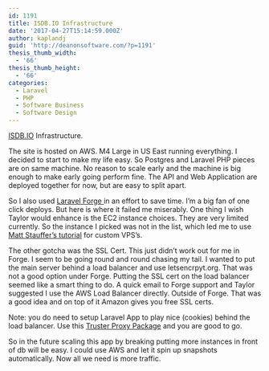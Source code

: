 ```yaml
---
id: 1191
title: ISDB.IO Infrastructure
date: '2017-04-27T15:14:59.000Z'
author: kaplandj
guid: 'http://deanonsoftware.com/?p=1191'
thesis_thumb_width:
  - '66'
thesis_thumb_height:
  - '66'
categories:
  - Laravel
  - PHP
  - Software Business
  - Software Design
---
```

[ISDB.IO](http://isdb.io) Infrastructure.

The site is hosted on AWS. M4 Large in US East running everything. I decided to start to make my life easy. So Postgres and Laravel PHP pieces are on same machine. No reason to scale early and the machine is big enough to make early going perform fine. The API and Web Application are deployed together for now, but are easy to split apart.

So I also used [Laravel Forge ](https://forge.laravel.com/)in an effort to save time. I’m a big fan of one click deploys. But here is where it failed me miserably. One thing I wish Taylor would enhance is the EC2 instance choices. They are very limited currently. So the instance I picked was not in the list, which led me to use [Matt Stauffer’s tutorial](https://mattstauffer.co/blog/laravel-forge-hosting-on-aws) for custom VPS’s.

The other gotcha was the SSL Cert. This just didn’t work out for me in Forge. I seem to be going round and round chasing my tail. I wanted to put the main server behind a load balancer and use letsencrpyt.org. That was not a good option under Forge. Putting the SSL cert on the load balancer seemed like a smart thing to do. A quick email to Forge support and Taylor suggested I use the AWS Load Balancer directly. Outside of Forge. That was a good idea and on top of it Amazon gives you free SSL certs.

Note: you do need to setup Laravel App to play nice (cookies) behind the load balancer. Use this [Truster Proxy Package](https://github.com/fideloper/TrustedProxy) and you are good to go.

So in the future scaling this app by breaking putting more instances in front of db will be easy. I could use AWS and let it spin up snapshots automatically. Now all we need is more traffic.
